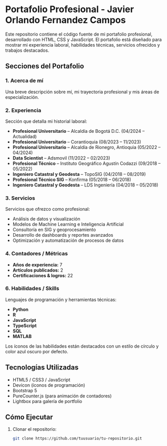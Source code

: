 # Portafolio Profesional - Javier Orlando Fernandez Campos

Este repositorio contiene el código fuente de mi portafolio profesional, desarrollado con HTML, CSS y JavaScript. El portafolio está diseñado para mostrar mi experiencia laboral, habilidades técnicas, servicios ofrecidos y trabajos destacados.

## Secciones del Portafolio

### 1. Acerca de mí
Una breve descripción sobre mí, mi trayectoria profesional y mis áreas de especialización.

### 2. Experiencia
Sección que detalla mi historial laboral:
- **Profesional Universitario** – Alcaldía de Bogotá D.C. (04/2024 – Actualidad)  
- **Profesional Universitario** – Corantioquia (08/2023 – 11/2023)  
- **Profesional Universitario** – Alcaldía de Rionegro, Antioquia (05/2022 – 04/2024)  
- **Data Scientist** – Adsmovil (11/2022 – 02/2023)  
- **Profesional Técnico** – Instituto Geográfico Agustín Codazzi (09/2018 – 05/2022)  
- **Ingeniero Catastral y Geodesta** – TopoSIG (04/2018 – 08/2019)  
- **Profesional Técnico SIG** – Konfirma (05/2018 – 06/2018)  
- **Ingeniero Catastral y Geodesta** – LDS Ingeniería (04/2018 – 05/2018)

### 3. Servicios
Servicios que ofrezco como profesional:
- Análisis de datos y visualización
- Modelos de Machine Learning e Inteligencia Artificial
- Consultoría en SIG y geoprocesamiento
- Desarrollo de dashboards y reportes avanzados
- Optimización y automatización de procesos de datos

### 4. Contadores / Métricas
- **Años de experiencia:** 7  
- **Artículos publicados:** 2  
- **Certificaciones & logros:** 22  


### 6. Habilidades / Skills
Lenguajes de programación y herramientas técnicas:
- **Python**  
- **R**  
- **JavaScript**  
- **TypeScript**  
- **SQL**  
- **MATLAB**  

Los íconos de las habilidades están destacados con un estilo de círculo y color azul oscuro por defecto.

## Tecnologías Utilizadas
- HTML5 / CSS3 / JavaScript  
- Devicon (íconos de programación)  
- Bootstrap 5  
- PureCounter.js (para animación de contadores)  
- Lightbox para galería de portfolio

## Cómo Ejecutar
1. Clonar el repositorio:
   ```bash
   git clone https://github.com/tuusuario/tu-repositorio.git

